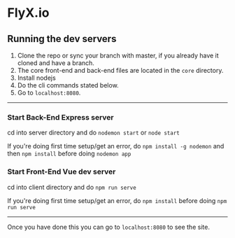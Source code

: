 FlyX.io
===

## Running the dev servers
1. Clone the repo or sync your branch with master, if you already have it cloned and have a branch.
2. The core front-end and back-end files are located in the `core` directory.
3. Install nodejs
4. Do the cli commands stated below.
5. Go to `localhost:8080`.

---
### Start Back-End Express server
cd into server directory and do `nodemon start` or `node start`

If you're doing first time setup/get an error, do `npm install -g nodemon` and then `npm install` before doing `nodemon app`

### Start Front-End Vue dev server
cd into client directory and do `npm run serve`

If you're doing first time setup/get an error, do `npm install` before doing `npm run serve`

---
Once you have done this you can go to `localhost:8080` to see the site. 
